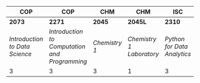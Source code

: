 | **COP** | **COP** | **CHM** | **CHM** | **ISC** |
|---------|---------|---------|---------|---------|
| **2073** | **2271** | **2045** | **2045L** | **2310** |
| _Introduction to Data Science_ | _Introduction to Computation and Programming_ | _Chemistry 1_ | _Chemistry 1 Laboratory_ | _Python for Data Analytics_ |
| 3 | 3 | 3 | 1 | 3 |
